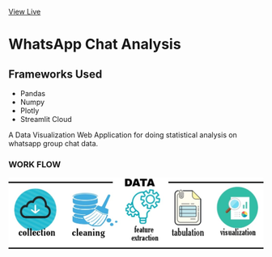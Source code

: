 <a href="https://share.streamlit.io/akhil-tony/whatapp-chat-analysis/main/finalapp.py">View Live<a>
# WhatsApp Chat Analysis
<h2>Frameworks Used</h2>
<ul>
  <li>Pandas</li>
  <li>Numpy</li>
  <li>Plotly</li>
  <li>Streamlit Cloud</li>
 </ul>
A Data Visualization Web Application for doing statistical analysis on whatsapp group chat data. 
  <h3>WORK FLOW</h3>
<img src='workflow.jpg'/>

